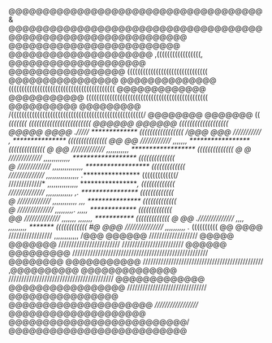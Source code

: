 @@@@@@@@@@@@@@@@@@@@@@@@@@@@@@@@@@@@@&     @@@@@@@@@@@@@@@@@@@@@@@@@@@@@@@@@@@@@
@@@@@@@@@@@@@@@@@@@@@@@@@@                             @@@@@@@@@@@@@@@@@@@@@@@@@
@@@@@@@@@@@@@@@@@@@@@          ,(((((((((((((((((,          @@@@@@@@@@@@@@@@@@@@
@@@@@@@@@@@@@@@@@        (((((((((((((((((((((((((((((((        @@@@@@@@@@@@@@@@
@@@@@@@@@@@@@@      (((((((((((((((((((((((((((((((((((((((((      @@@@@@@@@@@@@
@@@@@@@@@@@      (((((((((((((((((((((((((((((((((((((((((((((((      @@@@@@@@@@
@@@@@@@@@     /(((((((((((((((((((((((((((((((((((((((((((((((((((/     @@@@@@@@
@@@@@@@     ((              *(((((((         ((((((((((((((((((((((((     @@@@@@
@@@@@@                                              (((((((((((((((((((    @@@@@
@@@@              ./////           *************       (((((((((((((((((    /@@@
@@@         ///////////      ,       ***************      (((((((((((((((     @@
@@       ////////////     ,,,,,,,     *****************     ((((((((((((((     @
@@     /////////////    ,,,,,,,,,,,    ******************    ((((((((((((((    @
@     /////////////    ,,,,,,,,,,,,,    ******************    ((((((((((((((    
@    /////////////    ,,,,,,,,,,,,,,,    ******************    (((((((((((((    
    //////////////    ,,,,,,,,,,,,,,,,   .*****************    (((((((((((((/   
    /////////////*   ,,,,,,,,,,,,,,,      *****************,   *(((((((((((((   
    //////////////    ,,,,,,,,,,,,,   ,.   ****************    (((((((((((((*   
@    /////////////    ,,,,,,,,,,,,   ,,,    ***************    (((((((((((((    
@    //////////////    ,,,,,,,,,.   ,,,,,    *************    (((((((((((((     
@@    //////////////    ,,,,,,,    ,,,,,,,    ***********    (((((((((((((     @
@@    .//////////////     ,,,,    ,,,,,,,,,     *******     ((((((((((((      #@
@@@     ///////////////           ,,,,,,,,,,      .*      ((((((((((          @@
@@@@     /////////////////        ,,,,,,,,,,,,                              /@@@
@@@@@@    ///////////////////                                              @@@@@
@@@@@@@     ////////////////////////         ////////////////////////     @@@@@@
@@@@@@@@@     /////////////////////////////////////////////////////     @@@@@@@@
@@@@@@@@@@@      ///////////////////////////////////////////////     ,@@@@@@@@@@
@@@@@@@@@@@@@@      /////////////////////////////////////////      @@@@@@@@@@@@@
@@@@@@@@@@@@@@@@@        ///////////////////////////////        @@@@@@@@@@@@@@@@
@@@@@@@@@@@@@@@@@@@@@          */////////////////*          @@@@@@@@@@@@@@@@@@@@
@@@@@@@@@@@@@@@@@@@@@@@@@@/                           @@@@@@@@@@@@@@@@@@@@@@@@@@
